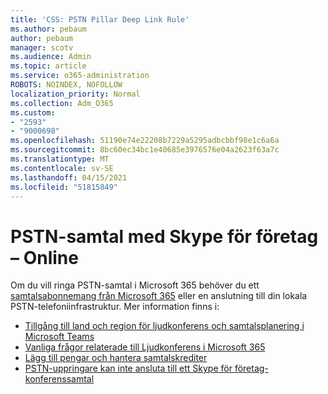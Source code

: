 ```yaml
---
title: 'CSS: PSTN Pillar Deep Link Rule'
ms.author: pebaum
author: pebaum
manager: scotv
ms.audience: Admin
ms.topic: article
ms.service: o365-administration
ROBOTS: NOINDEX, NOFOLLOW
localization_priority: Normal
ms.collection: Adm_O365
ms.custom:
- "2593"
- "9000698"
ms.openlocfilehash: 51190e74e22208b7229a5295adbcbbf98e1c6a6a
ms.sourcegitcommit: 8bc60ec34bc1e40685e3976576e04a2623f63a7c
ms.translationtype: MT
ms.contentlocale: sv-SE
ms.lasthandoff: 04/15/2021
ms.locfileid: "51815849"
---
```

# <a name="pstn-calling-with-skype-for-business-online"></a>PSTN-samtal med Skype för företag – Online

Om du vill ringa PSTN-samtal i Microsoft 365 behöver du ett [samtalsabonnemang från Microsoft 365](https://docs.microsoft.com/microsoftteams/what-is-phone-system-in-office-365#more-about-calling-plans) eller en anslutning till din lokala PSTN-telefoniinfrastruktur. Mer information finns i:

- [Tillgång till land och region för ljudkonferens och samtalsplanering i Microsoft Teams](https://docs.microsoft.com/microsoftteams/country-and-region-availability-for-audio-conferencing-and-calling-plans/country-and-region-availability-for-audio-conferencing-and-calling-plans)
- [Vanliga frågor relaterade till Ljudkonferens i Microsoft 365](https://docs.microsoft.com/microsoftteams/audio-conferencing-common-questions)
- [Lägg till pengar och hantera samtalskrediter](https://docs.microsoft.com/microsoftteams/add-funds-and-manage-communications-credits)
- [PSTN-uppringare kan inte ansluta till ett Skype för företag-konferenssamtal](https://docs.microsoft.com/SkypeForBusiness/troubleshoot/online-conferencing/pstn-callers-cant-join-dial-in-call)
